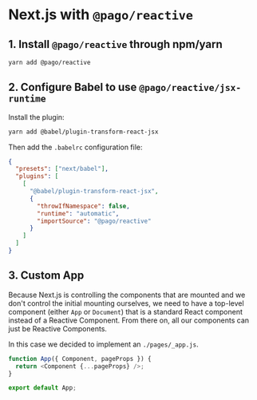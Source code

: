 # Next.js with `@pago/reactive`

## 1. Install `@pago/reactive` through npm/yarn

```sh
yarn add @pago/reactive
```

## 2. Configure Babel to use `@pago/reactive/jsx-runtime`

Install the plugin:

```sh
yarn add @babel/plugin-transform-react-jsx
```

Then add the `.babelrc` configuration file:

```json
{
  "presets": ["next/babel"],
  "plugins": [
    [
      "@babel/plugin-transform-react-jsx",
      {
        "throwIfNamespace": false,
        "runtime": "automatic",
        "importSource": "@pago/reactive"
      }
    ]
  ]
}
```

## 3. Custom App

Because Next.js is controlling the components that are mounted and we don't control the initial mounting ourselves, we need to have a top-level component (either `App` or `Document`) that is a standard React component instead of a Reactive Component. From there on, all our components can just be Reactive Components.

In this case we decided to implement an `./pages/_app.js`.

```js
function App({ Component, pageProps }) {
  return <Component {...pageProps} />;
}

export default App;
```
